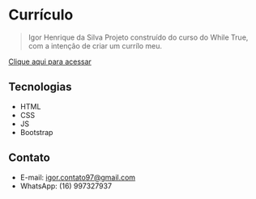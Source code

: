 # Currículo


>Igor Henrique da Silva
Projeto construído do curso do While True, com a intenção de criar um currílo meu.

[ Clique aqui para acessar](https://igorstarkh.github.io/curriculoWEB/)

## Tecnologias 

- HTML
- CSS 
- JS 
- Bootstrap

## Contato
- E-mail: igor.contato97@gmail.com
- WhatsApp: (16) 997327937
